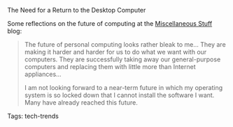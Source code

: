The Need for a Return to the Desktop Computer

Some reflections on the future of computing at the [Miscellaneous Stuff][misc] blog:

> The future of personal computing looks rather bleak to me... They are making it harder and harder for us to do what we want with our computers. They are successfully taking away our general-purpose computers and replacing them with little more than Internet appliances...
>
> I am not looking forward to a near-term future in which my operating system is so locked down that I cannot install the software I want. Many have already reached this future.

[misc]: http://misc-stuff.terraaeon.com/articles/locked-down-computers.html

Tags: tech-trends
